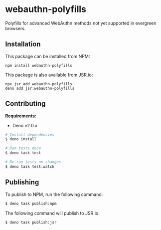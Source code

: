 # webauthn-polyfills

Polyfills for advanced WebAuthn methods not yet supported in evergreen browsers.

## Installation

This package can be installed from NPM:

```
npm install webauthn-polyfills
```

This package is also available from JSR.io:

```
npx jsr add webauthn-polyfills
deno add jsr:webauthn-polyfills
```

## Contributing

**Requirements:**

- Deno v2.0.x

```sh
# Install dependencies
$ deno install

# Run tests once
$ deno task test

# Re-run tests on changes
$ deno task test:watch
```

## Publishing

To publish to NPM, run the following command:

```sh
$ deno task publish:npm
```

The following command will publish to JSR.io:

```sh
$ deno task publish:jsr
```
